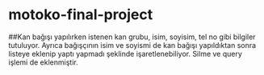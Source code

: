# motoko-final-project
##Kan bağışı yapılırken istenen kan grubu, isim, soyisim, tel no gibi bilgiler tutuluyor. Ayrıca bağışçının isim ve soyismi de kan bağışı yapıldıktan sonra listeye eklenip yaptı yapmadı şeklinde işaretlenebiliyor. Silme ve query işlemi de eklenmiştir.
